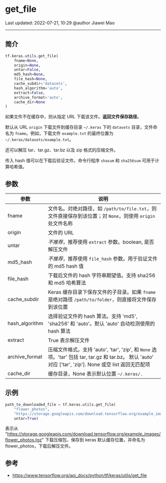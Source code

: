 # get_file

Last updated: 2022-07-21, 10:29
@author Jiawei Mao
*****

## 简介

```python
tf.keras.utils.get_file(
    fname=None,
    origin=None,
    untar=False,
    md5_hash=None,
    file_hash=None,
    cache_subdir='datasets',
    hash_algorithm='auto',
    extract=False,
    archive_format='auto',
    cache_dir=None
)
```

如果文件不在缓存中，则从指定 URL 下载该文件。**返回文件保存路径**。

默认从 URL `origin` 下载文件到缓存目录 `~/.keras` 下的 `datasets` 目录，文件命名为 `fname`。例如，下载文件 `example.txt` 的最终位置为 `~/.keras/datasets/example.txt`。

还可以解压 tar、tar.gz、tar.bz 以及 zip 格式的压缩文件。

传入 hash 值可以在下载后验证文件。命令行程序 `shasum` 和 `sha256sum` 可用于计算哈希值。

## 参数

|参数|说明|
|---|---|
|fname|文件名。対绝对路径，如 `/path/to/file.txt`，则文件直接保存到该位置；対 `None`，则使用 `origin` 处文件名称|
|origin|文件的 URL|
|untar|*不推荐*，推荐使用 `extract` 参数。boolean, 是否解压文件|
|md5_hash|*不推荐*，推荐使用 `file_hash` 参数。用于验证文件的 md5 hash 值|
|file_hash|下载后文件的 hash 字符串期望值。支持 sha256 和 md5 哈希算法|
|cache_subdir|Keras 缓存目录下保存文件的子目录。如果 `fname` 是绝对路径 `/path/to/folder`，则直接将文件保存到该位置|
|hash_algorithm|选择验证文件的 hash 算法。支持 'md5', 'sha256' 和 'auto'。默认 'auto' 自动检测使用的 hash 算法|
|extract|True 表示解压文件|
|archive_format|压缩文件格式。支持 'auto', 'tar', 'zip', 和 `None` 选项。'tar' 包括 tar, tar.gz 和 tar.bz。 默认 'auto' 对应 ['tar', 'zip']. None 或空 list 返回无匹配项|
|cache_dir|缓存目录，None 表示默认位置 `~/.keras/.`|

## 示例

```python
path_to_downloaded_file = tf.keras.utils.get_file(
    "flower_photos",
    "https://storage.googleapis.com/download.tensorflow.org/example_images/flower_photos.tgz",
    untar=True)
```

表示从 "https://storage.googleapis.com/download.tensorflow.org/example_images/flower_photos.tgz" 下载压缩包，保存到 keras 默认缓存位置，并命名为 flower_photos，下载后解压文件。

## 参考

- https://www.tensorflow.org/api_docs/python/tf/keras/utils/get_file
